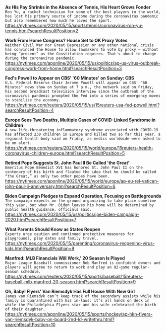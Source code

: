 **As His Pay Shrinks in the Absence of Tennis, His Heart Grows Fonder**\
`Ron Yu, a racket technician for some of the best players in the world, has lost his primary source of income during the coronavirus pandemic but also remembered how much he loves the sport.`\
https://nytimes.com/2020/05/15/sports/tennis/coronavirus-ron-yu-tennis.html?searchResultPosition=2

**Work From Home Congress? House Set to OK Proxy Votes**\
`Neither Civil War nor Great Depression or any other national crisis has convinced the House to allow lawmakers to vote by proxy — without being “present” as the Constitution requires. That's about to change during the coronavirus pandemic.`\
https://nytimes.com/aponline/2020/05/15/us/politics/ap-us-virus-outbreak-congress-work-from-home.html?searchResultPosition=3

**Fed's Powell to Appear on CBS' '60 Minutes' on Sunday: CBS**\
`U.S. Federal Reserve Chair Jerome Powell will appear on CBS' "60 Minutes" news show on Sunday at 7 p.m., the network said on Friday, his second broadcast television interview since the outbreak of the coronavirus pandemic prompted the Fed into a series of emergency moves to stabilize the economy. `\
https://nytimes.com/reuters/2020/05/15/us/15reuters-usa-fed-powell.html?searchResultPosition=4

**Europe Sees Two Deaths, Multiple Cases of COVID-Linked Syndrome in Children**\
`A new life-threatening inflammatory syndrome associated with COVID-19 has affected 230 children in Europe and killed two so far this year, a regional health body said on Friday, as medics worldwide were asked to be on alert. `\
https://nytimes.com/reuters/2020/05/15/world/europe/15reuters-health-coronavirus-children-europe.html?searchResultPosition=5

**Retired Pope Suggests St. John Paul II Be Called 'the Great'**\
`Emeritus Pope Benedict XVI has honored St. John Paul II on the centenary of his birth and floated the idea that he should be called “the Great,” as only two other popes have been.`\
https://nytimes.com/aponline/2020/05/15/world/europe/ap-eu-rel-vatican-john-paul-ii-anniversary.html?searchResultPosition=6

**Biden Campaign Pledges to Expand Operation, Focusing on Battlegrounds**\
`The campaign expects on-the-ground organizing to take place sometime this year, but when Mr. Biden leaves his home will be determined by public health guidance, officials said.`\
https://nytimes.com/2020/05/15/us/politics/joe-biden-campaign-2020.html?searchResultPosition=7

**What Parents Should Know as States Reopen**\
`Experts urge caution and continued protective measures for playgrounds, play dates and family travel.`\
https://nytimes.com/2020/05/15/parenting/coronavirus-reopening-virus-kids.html?searchResultPosition=8

**Manfred: MLB Financials Will Work,' 20 Season Is Played**\
`Major League Baseball commissioner Rob Manfred is confident owners and players will agree to return to work and play an 82-game regular-season schedule.`\
https://nytimes.com/reuters/2020/05/15/sports/baseball/15reuters-baseball-mlb-manfred-20-season.html?searchResultPosition=9

**Oh, Baby! Flyers' Van Riemsdyk Has Full House With New Girl**\
`James van Riemsdyk can’t keep track of the secondary assists while his family is quarantined with his in-laws: it’s all hands on deck in while the Philadelphia Flyers star and his wife celebrated the birth of their daughter.`\
https://nytimes.com/aponline/2020/05/15/sports/hockey/ap-hkn-flyers-van-riemsdyk-baby-on-board-2nd-ld-writethru.html?searchResultPosition=10

